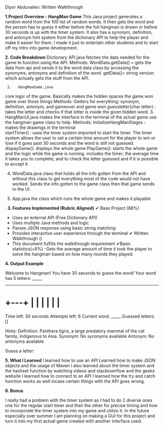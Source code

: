 
Diyor Abduvaliev: Written Walkthrough 

**1.Project Overview - HangMan Game**
This Java project generates a random word from the 100 list of random words. It then gets the word and the person has to guess it either before the full hangman is drawn or before 30 seconds is up with the timer system. It also has a synonym, definition, and antonym hint system from the dictionary API to help the player and make it easier for them. I made it just to entertain other students and to start off my intro into game development. 

**2. Code Breakdown**
Dictionary API.java 
fetches the data needed for the game to function using the API.
	      Methods: 
WordData.getData() = gets the data from api and sends it to the word data class by accessing the synonyms, antonyms and definition of the word.
getData()= string version which actually gets the stuff from the API. 

     2.   HangManGame.java
core logic of the game. Basically makes the hidden spaces the game won game over those things 
	       Methods:
Getters for everything: synonym, definition, antonym, and gameover and game won 
guessletter(char letter) : takes the letter and checks if that letter is inside the given hidden word.
  3.  HangManUI.java 
makes the interface in the terminal of the actual game use the hangman game class to help. 
	    Methods: 
InitializeHangManStages : makes the drawings in the terminal  
startTimer() : uses the timer system imported to start the timer. The timer system allows the user to set a certain time amount for the player to win or lose if it goes past 30 seconds and the word is still not guessed. 
dispayGame(): displays the whole game 
PlayGame(): starts the whole game and the logic while the game is running. includes the timer; the average time it takes you to complete; and to check the letter guessed and if it is possible to accept it

4. WordData.java
class that holds all the info gotten from the API and without this class to get everything most of the code would not have worked. Sends the info gotten to the game class then that game sends to the UI.

5. App.java
the class which runs the whole game and makes it playable

.
**3. Features Implemented (Rubric Aligned)**
✔ Base Project (88%)
 - Uses an external API (Free Dictionary API)
 - Uses multiple Java methods and logic
 - Parses JSON response using basic string matching
 - Provides interactive user experience through the terminal
✔ Written Walkthrough ()
 - This document fulfills the walkthrough requirement
✔Basic statistics(+6%)
-Gets the average amount of time it took the player to solve the hangman based on how many rounds they played. 

**4. Output Example**

Welcome to Hangman!
You have 30 seconds to guess the word!
Your word has 5 letters: _____

-------------------------------
  +---+
  |   |
      |
      |
      |
      |
=========

Time left: 30 seconds
Attempts left: 6
Current word: _____
Guessed letters: []

Hints:
Definition: Panthera tigris, a large predatory mammal of the cat family, indigenous to Asia.
Synonym: No synonyms available
Antonym: No antonyms available

Guess a letter: 



**5. What I Learned**
I learned how to use an API 
Learned how to make JSON objects and the usage of Maven 
I also learned about the timer system and the hashset function by watching videos and stackoverflow and the geeks website 
I learned how to connect to an API 
I learned how the try and catch function works as well incase certain things with the API goes wrong. 



**6. Bonus** 

I really had a problem with the timer system as I had to do 2 diverse ones one for the regular start timer and then the other for precise timing and how to incorporate the timer system into my game and utilize it. 
In the future especially over summer I am planning on making  a GUI for this project and turn it into my first actual game created with another interface used. 


